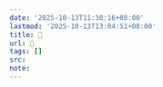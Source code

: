 ```yaml
---
date: '2025-10-13T11:30:16+08:00'
lastmod: '2025-10-13T13:04:51+08:00'
title: 󰥇
url: 󰥇
tags: []
src:
note:
---
```

